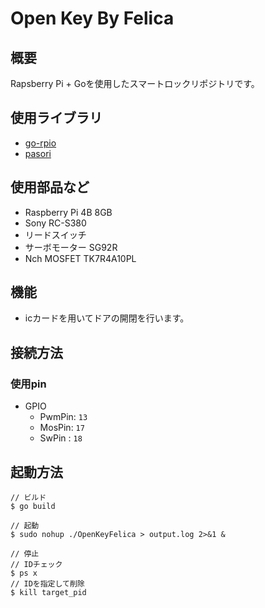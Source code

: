 # Open Key By Felica
## 概要
Rapsberry Pi + Goを使用したスマートロックリポジトリです。

## 使用ライブラリ
- [go-rpio](https://github.com/stianeikeland/go-rpio)
- [pasori](https://github.com/bamchoh/pasori)

## 使用部品など
- Raspberry Pi 4B 8GB
- Sony RC-S380
- リードスイッチ
- サーボモーター SG92R
- Nch MOSFET TK7R4A10PL

## 機能
- icカードを用いてドアの開閉を行います。

## 接続方法
### 使用pin
- GPIO
  - PwmPin: `13`
  - MosPin: `17`
  - SwPin : `18`

## 起動方法
```terminal
// ビルド
$ go build

// 起動
$ sudo nohup ./OpenKeyFelica > output.log 2>&1 &

// 停止
// IDチェック
$ ps x
// IDを指定して削除
$ kill target_pid

```